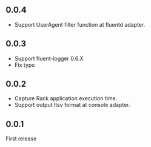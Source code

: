 ## 0.0.4

* Support UserAgent filter function at fluentd adapter.

## 0.0.3

* Support fluent-logger 0.6.X
* Fix typo

## 0.0.2

* Capture Rack application execution time.
* Support output ltsv format at console adapter.

## 0.0.1

First release
